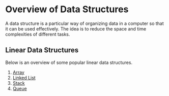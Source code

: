 # Overview of Data Structures

A data structure is a particular way of organizing data in a computer so that it can be used effectively. The idea is to reduce the space and time complexities of different tasks. 

## Linear Data Structures

Below is an overview of some popular linear data structures.

1. [Array](#Array)
2. [Linked List](#Linked-List)
3. [Stack](#Stack)
4. [Queue](#Queue)
